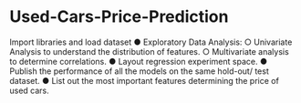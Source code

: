 # Used-Cars-Price-Prediction
Import libraries and load dataset
● Exploratory Data Analysis:
○ Univariate Analysis to understand the distribution of features.
○ Multivariate analysis to determine correlations.
● Layout regression experiment space.
● Publish the performance of all the models on the same hold-out/ test dataset.
● List out the most important features determining the price of used cars.
